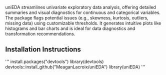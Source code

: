 uniEDA streamlines univariate exploratory data analysis, offering detailed summaries and visual diagnostics for continuous and categorical variables. The package flags potential issues (e.g., skewness, kurtosis, outliers, missing data) using customizable thresholds. It generates intuitive plots like histograms and bar charts and is ideal for data diagnostics and transformation recommendations.

## Installation Instructions
'''
install.packages("devtools") 
library(devtools)
devtools::install_github("MeaganLacroix/uniEDA")
library(uniEDA)
'''
 
